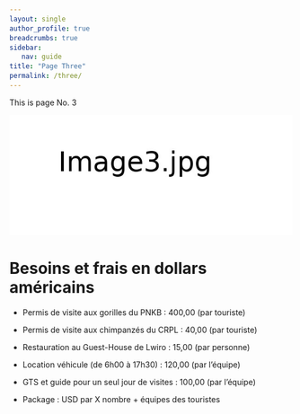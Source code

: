 ```yaml
---
layout: single
author_profile: true
breadcrumbs: true
sidebar:
   nav: guide
title: "Page Three"
permalink: /three/
---
```


This is page No. 3


![Image1](../assets/images/image3.jpg)

# Besoins et frais en dollars américains  

* Permis de visite aux gorilles du PNKB	    :	400,00 (par touriste)
* Permis de visite aux chimpanzés du CRPL   :	 40,00 (par touriste)
* Restauration au Guest-House de Lwiro	    :	 15,00 (par personne)
* Location véhicule (de 6h00 à 17h30)	    :	120,00 (par l’équipe)
* GTS et guide pour un seul jour de visites	:	100,00 (par l’équipe)

* Package :	USD par X nombre + équipes des touristes
